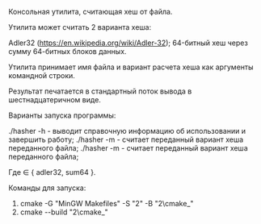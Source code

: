 Консольная утилита, считающая хеш от файла.

Утилита может считать 2 варианта хеша:

Adler32 (https://en.wikipedia.org/wiki/Adler-32);
64-битный хеш через сумму 64-битных блоков данных.

Утилита принимает имя файла и вариант расчета хеша как аргументы командной строки.

Результат печатается в стандартный поток вывода в шестнадцатеричном виде.

Варианты запуска программы:

./hasher -h - выводит справочную информацию об использовании и завершить работу;
./hasher <filename> -m <mode> - считает переданный вариант хеша переданного файла;
./hasher -m <mode> <filename> - считает переданный вариант хеша переданного файла;

Где <mode> ∈ { adler32, sum64 }.

Команды для запуска:

1. cmake -G "MinGW Makefiles" -S "2" -B "2\cmake_"
2. cmake --build "2\cmake_"